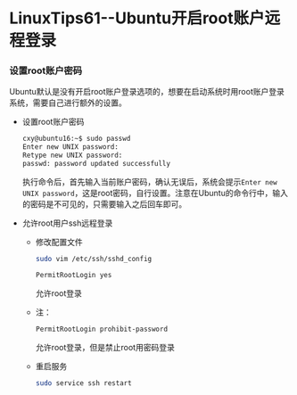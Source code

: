 # LinuxTips61--Ubuntu开启root账户远程登录

### 设置root账户密码

Ubuntu默认是没有开启root账户登录选项的，想要在启动系统时用root账户登录系统，需要自己进行额外的设置。

+ 设置root账户密码

  ```bash
  cxy@ubuntu16:~$ sudo passwd
  Enter new UNIX password: 
  Retype new UNIX password: 
  passwd: password updated successfully
  ```

  执行命令后，首先输入当前账户密码，确认无误后，系统会提示`Enter new UNIX password`，这是root密码，自行设置。注意在Ubuntu的命令行中，输入的密码是不可见的，只需要输入之后回车即可。

+ 允许root用户ssh远程登录

  + 修改配置文件

    ```bash
    sudo vim /etc/ssh/sshd_config
    ```

    ```bash
    PermitRootLogin yes
    ```

    允许root登录

  + 注：

    ```bash
    PermitRootLogin prohibit-password 
    ```

    允许root登录，但是禁止root用密码登录

  + 重启服务

    ```bash
    sudo service ssh restart
    ```

    

  